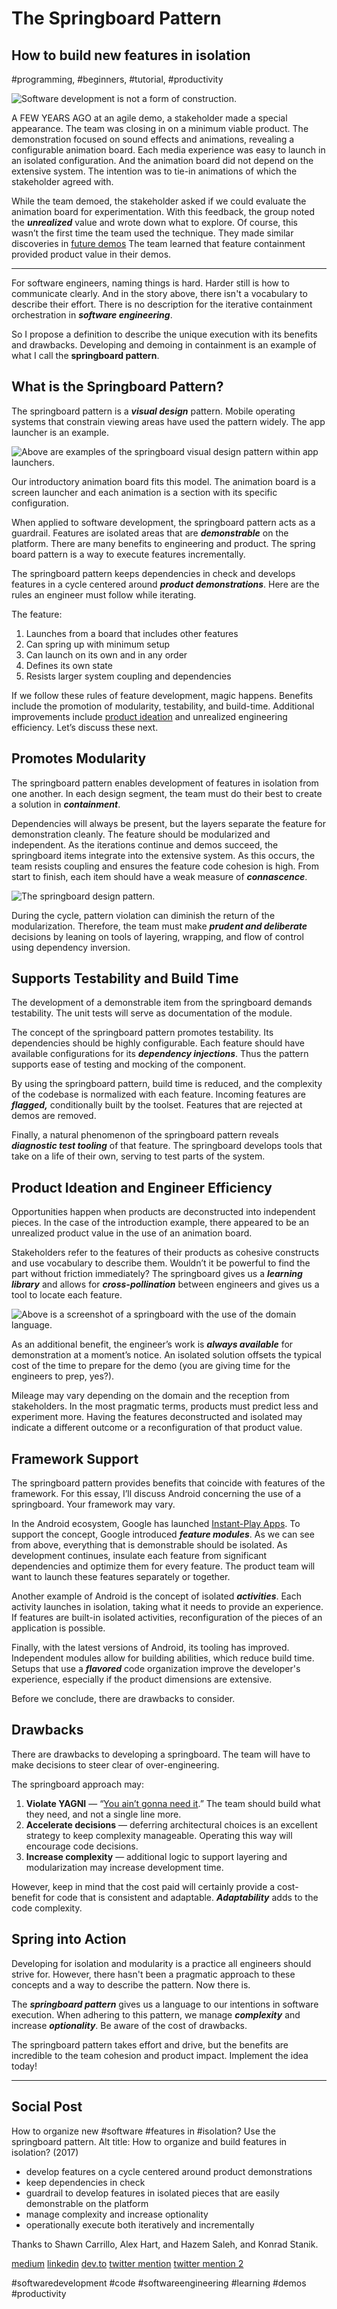 # The Springboard Pattern
## How to build new features in isolation
#programming, #beginners, #tutorial, #productivity

![Software development is not a form of construction.](images/04-01.png)

A FEW YEARS AGO at an agile demo, a stakeholder made a special appearance. The team was closing in on a minimum viable product. The demonstration focused on sound effects and animations, revealing a configurable animation board. Each media experience was easy to launch in an isolated configuration. And the animation board did not depend on the extensive system. The intention was to tie-in animations of which the stakeholder agreed with.

While the team demoed, the stakeholder asked if we could evaluate the animation board for experimentation. With this feedback, the group noted the ***unrealized*** value and wrote down what to explore. Of course, this wasn’t the first time the team used the technique. They made similar discoveries in [future demos](https://dev.to/solidi/how-to-crush-your-next-team-demo-2bb5) The team learned that feature containment provided product value in their demos.

---

For software engineers, naming things is hard. Harder still is how to communicate clearly. And in the story above, there isn't a vocabulary to describe their effort. There is no description for the iterative containment orchestration in ***software engineering***.

So I propose a definition to describe the unique execution with its benefits and drawbacks. Developing and demoing in containment is an example of what I call the **springboard pattern**.

## What is the Springboard Pattern?

The springboard pattern is a ***visual design*** pattern. Mobile operating systems that constrain viewing areas have used the pattern widely. The app launcher is an example.

![Above are examples of the springboard visual design pattern within app launchers.](images/04-02.png)

Our introductory animation board fits this model. The animation board is a screen launcher and each animation is a section with its specific configuration.

When applied to software development, the springboard pattern acts as a guardrail. Features are isolated areas that are ***demonstrable*** on the platform. There are many benefits to engineering and product. The spring board pattern is a way to execute features incrementally.

The springboard pattern keeps dependencies in check and develops features in a cycle centered around ***product demonstrations***. Here are the rules an engineer must follow while iterating.

The feature:

1. Launches from a board that includes other features
1. Can spring up with minimum setup
1. Can launch on its own and in any order
1. Defines its own state
1. Resists larger system coupling and dependencies

If we follow these rules of feature development, magic happens. Benefits include the promotion of modularity, testability, and build-time. Additional improvements include [product ideation](https://dev.to/solidi/what-is-a-product-manager-anyway-3pc4) and unrealized engineering efficiency. Let’s discuss these next.

## Promotes Modularity

The springboard pattern enables development of features in isolation from one another. In each design segment, the team must do their best to create a solution in ***containment***.

Dependencies will always be present, but the layers separate the feature for demonstration cleanly. The feature should be modularized and independent. As the iterations continue and demos succeed, the springboard items integrate into the extensive system. As this occurs, the team resists coupling and ensures the feature code cohesion is high. From start to finish, each item should have a weak measure of ***connascence***.

![The springboard design pattern.](images/04-03.png)

During the cycle, pattern violation can diminish the return of the modularization. Therefore, the team must make ***prudent and deliberate*** decisions by leaning on tools of layering, wrapping, and flow of control using dependency inversion.

## Supports Testability and Build Time

The development of a demonstrable item from the springboard demands testability. The unit tests will serve as documentation of the module.

The concept of the springboard pattern promotes testability. Its dependencies should be highly configurable. Each feature should have available configurations for its ***dependency injections***. Thus the pattern supports ease of testing and mocking of the component.

By using the springboard pattern, build time is reduced, and the complexity of the codebase is normalized with each feature. Incoming features are ***flagged,*** conditionally built by the toolset. Features that are rejected at demos are removed.

Finally, a natural phenomenon of the springboard pattern reveals ***diagnostic test tooling*** of that feature. The springboard develops tools that take on a life of their own, serving to test parts of the system.

## Product Ideation and Engineer Efficiency

Opportunities happen when products are deconstructed into independent pieces. In the case of the introduction example, there appeared to be an unrealized product value in the use of an animation board.

Stakeholders refer to the features of their products as cohesive constructs and use vocabulary to describe them. Wouldn’t it be powerful to find the part without friction immediately? The springboard gives us a ***learning library*** and allows for ***cross-pollination*** between engineers and gives us a tool to locate each feature.

![Above is a screenshot of a springboard with the use of the domain language.](images/04-04.png)

As an additional benefit, the engineer’s work is ***always available*** for demonstration at a moment’s notice. An isolated solution offsets the typical cost of the time to prepare for the demo (you are giving time for the engineers to prep, yes?).

Mileage may vary depending on the domain and the reception from stakeholders. In the most pragmatic terms, products must predict less and experiment more. Having the features deconstructed and isolated may indicate a different outcome or a reconfiguration of that product value.

## Framework Support

The springboard pattern provides benefits that coincide with features of the framework. For this essay, I’ll discuss Android concerning the use of a springboard. Your framework may vary.

In the Android ecosystem, Google has launched [Instant-Play Apps](https://developer.android.com/topic/instant-apps/index.html). To support the concept, Google introduced ***feature modules***. As we can see from above, everything that is demonstrable should be isolated. As development continues, insulate each feature from significant dependencies and optimize them for every feature. The product team will want to launch these features separately or together.

Another example of Android is the concept of isolated ***activities***. Each activity launches in isolation, taking what it needs to provide an experience. If features are built-in isolated activities, reconfiguration of the pieces of an application is possible.

Finally, with the latest versions of Android, its tooling has improved. Independent modules allow for building abilities, which reduce build time. Setups that use a ***flavored*** code organization improve the developer's experience, especially if the product dimensions are extensive.

Before we conclude, there are drawbacks to consider.

## Drawbacks

There are drawbacks to developing a springboard. The team will have to make decisions to steer clear of over-engineering.

The springboard approach may:

1. **Violate YAGNI** — “[You ain’t gonna need it](https://martinfowler.com/bliki/Yagni.html).” The team should build what they need, and not a single line more.
1. **Accelerate decisions** — deferring architectural choices is an excellent strategy to keep complexity manageable. Operating this way will encourage code decisions.
1. **Increase complexity** — additional logic to support layering and modularization may increase development time.

However, keep in mind that the cost paid will certainly provide a cost-benefit for code that is consistent and adaptable. ***Adaptability*** adds to the code complexity.

## Spring into Action

Developing for isolation and modularity is a practice all engineers should strive for. However, there hasn't been a pragmatic approach to these concepts and a way to describe the pattern. Now there is.

The ***springboard pattern*** gives us a language to our intentions in software execution. When adhering to this pattern, we manage ***complexity*** and increase ***optionality***. Be aware of the cost of drawbacks.

The springboard pattern takes effort and drive, but the benefits are incredible to the team cohesion and product impact. Implement the idea today!

---

## Social Post

How to organize new #software #features in #isolation? Use the springboard pattern.
Alt title: How to organize and build features in isolation? (2017)

- develop features on a cycle centered around product demonstrations 
- keep dependencies in check
- guardrail to develop features in isolated pieces that are easily demonstrable on the platform
- manage complexity and increase optionality
- operationally execute both iteratively and incrementally

Thanks to Shawn Carrillo, Alex Hart, and Hazem Saleh, and Konrad Stanik. 

[medium](https://medium.com/hackernoon/the-springboard-pattern-340e00379404)
[linkedin](https://www.linkedin.com/pulse/springboard-pattern-douglas-w-arcuri/)
[dev.to](https://dev.to/solidi/the-springboard-pattern-3o04)
[twitter mention](https://twitter.com/CodeNewbies/status/1686907485846642688)
[twitter mention 2](https://twitter.com/ThePracticalDev/status/1687196893036658689)

#softwaredevelopment #code #softwareengineering #learning #demos #productivity

